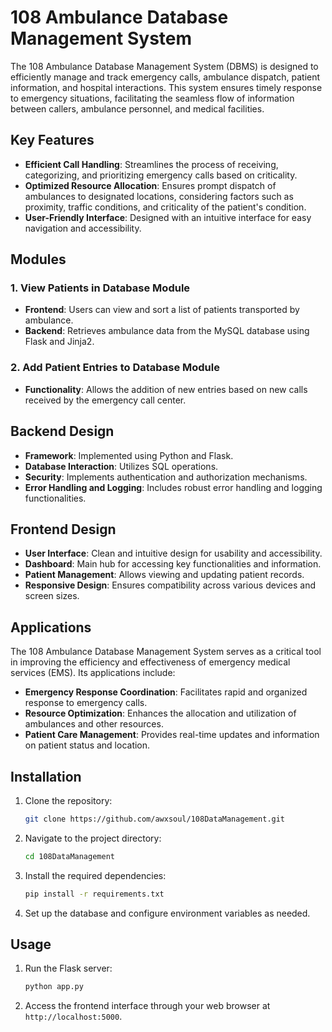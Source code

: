 # 108 Ambulance Database Management System

The 108 Ambulance Database Management System (DBMS) is designed to efficiently manage and track emergency calls, ambulance dispatch, patient information, and hospital interactions. This system ensures timely response to emergency situations, facilitating the seamless flow of information between callers, ambulance personnel, and medical facilities.

## Key Features

- **Efficient Call Handling**: Streamlines the process of receiving, categorizing, and prioritizing emergency calls based on criticality.
- **Optimized Resource Allocation**: Ensures prompt dispatch of ambulances to designated locations, considering factors such as proximity, traffic conditions, and criticality of the patient's condition.
- **User-Friendly Interface**: Designed with an intuitive interface for easy navigation and accessibility.

## Modules

### 1. View Patients in Database Module

- **Frontend**: Users can view and sort a list of patients transported by ambulance.
- **Backend**: Retrieves ambulance data from the MySQL database using Flask and Jinja2.

### 2. Add Patient Entries to Database Module

- **Functionality**: Allows the addition of new entries based on new calls received by the emergency call center.

## Backend Design

- **Framework**: Implemented using Python and Flask.
- **Database Interaction**: Utilizes SQL operations.
- **Security**: Implements authentication and authorization mechanisms.
- **Error Handling and Logging**: Includes robust error handling and logging functionalities.

## Frontend Design

- **User Interface**: Clean and intuitive design for usability and accessibility.
- **Dashboard**: Main hub for accessing key functionalities and information.
- **Patient Management**: Allows viewing and updating patient records.
- **Responsive Design**: Ensures compatibility across various devices and screen sizes.

## Applications

The 108 Ambulance Database Management System serves as a critical tool in improving the efficiency and effectiveness of emergency medical services (EMS). Its applications include:

- **Emergency Response Coordination**: Facilitates rapid and organized response to emergency calls.
- **Resource Optimization**: Enhances the allocation and utilization of ambulances and other resources.
- **Patient Care Management**: Provides real-time updates and information on patient status and location.

## Installation

1. Clone the repository:
    ```sh
    git clone https://github.com/awxsoul/108DataManagement.git
    ```
2. Navigate to the project directory:
    ```sh
    cd 108DataManagement
    ```
3. Install the required dependencies:
    ```sh
    pip install -r requirements.txt
    ```
4. Set up the database and configure environment variables as needed.

## Usage

1. Run the Flask server:
    ```sh
    python app.py
    ```
2. Access the frontend interface through your web browser at `http://localhost:5000`.
